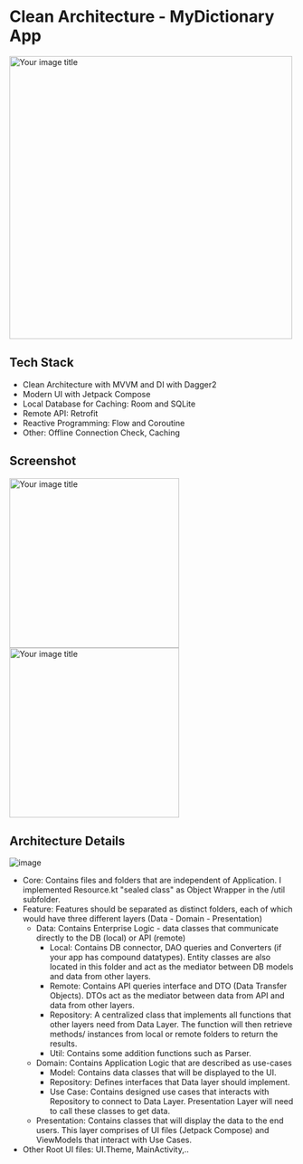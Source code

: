 # Clean Architecture - MyDictionary App

<img src="https://github.com/khasang12-khmt/CleanArch_DictionaryApp/assets/80106348/a8392811-eb52-4f5c-8a4e-76d0eb7b1553" alt="Your image title" width="500"/>

## Tech Stack
* Clean Architecture with MVVM and DI with Dagger2
* Modern UI with Jetpack Compose
* Local Database for Caching: Room and SQLite
* Remote API: Retrofit
* Reactive Programming: Flow and Coroutine
* Other: Offline Connection Check, Caching

## Screenshot

<img src="https://github.com/khasang12-khmt/CleanArch_DictionaryApp/assets/80106348/18fda7b6-b07d-48c1-820d-43711aabd65c" alt="Your image title" width="300"/>
<img src="https://github.com/khasang12-khmt/CleanArch_DictionaryApp/assets/80106348/641e3135-5bea-45da-bdb0-53b4eecbcb99" alt="Your image title" width="300"/>

## Architecture Details
![image](https://github.com/khasang12-khmt/CleanArch_DictionaryApp/assets/80106348/9b05ea38-d96d-4003-a0e4-d13c0616a21e)

* Core: Contains files and folders that are independent of Application. I implemented Resource.kt "sealed class" as Object Wrapper in the /util subfolder.
* Feature: Features should be separated as distinct folders, each of which would have three different layers (Data - Domain - Presentation)
  * Data: Contains Enterprise Logic - data classes that communicate directly to the DB (local) or API (remote)
    * Local: Contains DB connector, DAO queries and Converters (if your app has compound datatypes). Entity classes are also located in this folder and act as the mediator between DB models and data from other layers.
    * Remote: Contains API queries interface and DTO (Data Transfer Objects). DTOs act as the mediator between data from API and data from other layers.
    * Repository: A centralized class that implements all functions that other layers need from Data Layer. The function will then retrieve methods/ instances from local or remote folders to return the results.
    * Util: Contains some addition functions such as Parser.
  * Domain: Contains Application Logic that are described as use-cases
    * Model: Contains data classes that will be displayed to the UI.
    * Repository: Defines interfaces that Data layer should implement.
    * Use Case: Contains designed use cases that interacts with Repository to connect to Data Layer. Presentation Layer will need to call these classes to get data.
  * Presentation: Contains classes that will display the data to the end users. This layer comprises of UI files (Jetpack Compose) and ViewModels that interact with Use Cases.
* Other Root UI files: UI.Theme, MainActivity,..




